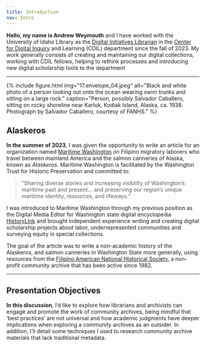 ```yaml
---
title: Introduction
nav: Intro
---
```


**Hello, my name is Andrew Weymouth** and I have worked with the University of Idaho Library as the [Digital Initiatives Librarian](https://www.lib.uidaho.edu/about/people/aweymouth.html) in the [Center for Digital Inquiry](https://cdil.lib.uidaho.edu/) and Learning (CDIL) department since the fall of 2023. My work generally consists of creating and maintaining our digital collections, working with CDIL fellows, helping to rethink processes and introducing new digital scholarship tools to the department

-------------

{% include figure.html img="17.envelope_04.jpeg" alt="Black and white photo of a person looking out onto the ocean wearing swim trunks and sitting on a large rock." caption="Person, possibly Salvador Caballero, sitting on rocky shoreline near Karluk, Kodiak Island, Alaska, ca. 1938. Photograph by Salvador Caballero, courtesy of FANHS." %}

## Alaskeros

**In the summer of 2023**, I was given the opportunity to write an article for an organization named [Maritime Washington](https://maritimewa.org/who-we-are/) on Filipino migratory laborers who travel between mainland America and the salmon canneries of Alaska, known as _Alaskeros_. Maritime Washington is facilitated by the Washington Trust for Historic Preservation and committed to:

<blockquote class="quote">
“Sharing diverse stories and increasing visibility of Washington’s maritime past and present… and preserving our region’s unique maritime identity, resources, and lifeways.” 
</blockquote>

I was introduced to Maritime Washington through my previous position as the Digital Media Editor for Washington state digital encyclopedia [HistoryLink](http://historylink.com/) and brought independent experience writing and creating digital scholarship projects about labor, underrepresented communities and surveying equity in special collections.

The goal of the article was to write a non-academic history of the Alaskeros, and salmon canneries in Washington State more generally, using resources from the [Filipino American National Historical Society](http://fanhs-national.org/filam/), a non-profit community archive that has been active since 1982.

-------------

## Presentation Objectives

**In this discussion**, I’d like to explore how librarians and archivists can engage and promote the work of community archives, being mindful that ‘best practices’ are not universal and how academic judgments have deeper implications when exploring a community archives as an outsider. In addition, I’ll detail some techniques I used to research community archive materials that lack traditional metadata.



